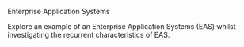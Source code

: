 Enterprise Application Systems

Explore an example of an Enterprise Application Systems (EAS) whilst investigating the recurrent characteristics of EAS.